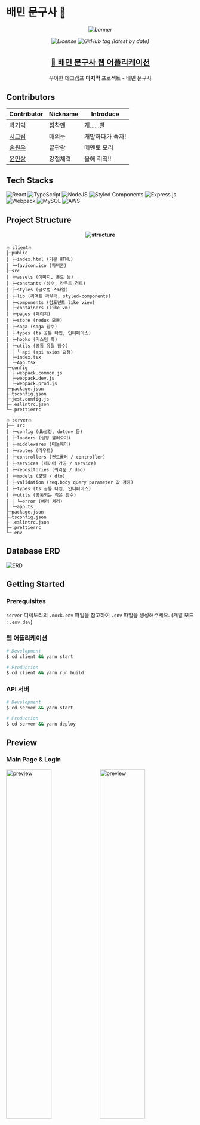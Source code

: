 # 배민 문구사 🧸

<h6 align="center">

  <img alt="banner" src="README_image/team-title.png">

![License](https://img.shields.io/badge/License-MIT-red)
![GitHub tag (latest by date)](https://img.shields.io/github/v/tag/woowa-techcamp-2021/store-2?color=green&label=Version)

</h6>

<h2 align="center">
  <a href="http://52.78.235.192">🎁 배민 문구사 웹 어플리케이션</a>
</h2>
  
<p align="center">우아한 테크캠프 <b>마지막</b> 프로젝트 - 배민 문구사</p>

## Contributors

| Contributor                              | Nickname | Introduce        |
| ---------------------------------------- | -------- | ---------------- |
| [박기덕](https://github.com/edegiil)     | 침착맨   | 개......발       |
| [서그림](https://github.com/Seogeurim)   | 매의눈   | 개발하다가 죽자! |
| [손원우](https://github.com/negu63)      | 끝판왕   | 메멘토 모리      |
| [윤민상](https://github.com/yoonminsang) | 강철체력 | 올해 취직!!      |

## Tech Stacks

![React](https://img.shields.io/badge/react-%2320232a.svg?style=for-the-badge&logo=react&logoColor=%2361DAFB)
![TypeScript](https://img.shields.io/badge/typescript-%23007ACC.svg?style=for-the-badge&logo=typescript&logoColor=white)
![NodeJS](https://img.shields.io/badge/node.js-%2343853D.svg?style=for-the-badge&logo=node.js&logoColor=white)
![Styled Components](https://img.shields.io/badge/styled--components-DB7093?style=for-the-badge&logo=styled-components&logoColor=white)
![Express.js](https://img.shields.io/badge/express.js-%23404d59.svg?style=for-the-badge&logo=express&logoColor=%2361DAFB)
![Webpack](https://img.shields.io/badge/webpack-%238DD6F9.svg?style=for-the-badge&logo=webpack&logoColor=black)
![MySQL](https://img.shields.io/badge/mysql-%2300f.svg?style=for-the-badge&logo=mysql&logoColor=white)
![AWS](https://img.shields.io/badge/AWS-%23FF9900.svg?style=for-the-badge&logo=amazon-aws&logoColor=white)

## Project Structure

<h4 align="center">

![structure](README_image/structure.png)

</h3>

```
🔥 client🔥
├─public
│ ├─index.html (기본 HTML)
│ └─favicon.ico (파비콘)
├─src
│ ├─assets (이미지, 폰트 등)
│ ├─constants (상수, 라우트 경로)
│ ├─styles (글로벌 스타일)
│ ├─lib (리액트 라우터, styled-components)
│ ├─components (컴포넌트 like view)
│ ├─containers (like vm)
│ ├─pages (페이지)
│ ├─store (redux 모듈)
│ ├─saga (saga 함수)
│ ├─types (ts 공통 타입, 인터페이스)
│ ├─hooks (커스텀 훅)
│ ├─utils (공통 유틸 함수)
│ │ └─api (api axios 요청)
│ ├─index.tsx
│ └─App.tsx
├─config
│ ├─webpack.common.js
│ ├─webpack.dev.js
│ └─webpack.prod.js
├─package.json
├─tsconfig.json
├─jest.config.js
├─.eslintrc.json
└─.prettierrc

🔥 server🔥
├── src
│ ├─config (db설정, dotenv 등)
│ ├─loaders (설정 불러오기)
│ ├─middlewares (미들웨어)
│ ├─routes (라우트)
│ ├─controllers (컨트롤러 / controller)
│ ├─services (데이터 가공 / service)
│ ├─repositories (쿼리문 / dao)
│ ├─models (모델 / dto)
│ ├─validation (req.body query parameter 값 검증)
│ ├─types (ts 공통 타입, 인터페이스)
│ ├─utils (공통되는 작은 함수)
│ │ └─error (에러 처리)
│ └─app.ts
├─package.json
├─tsconfig.json
├─.eslintrc.json
├─.prettierrc
└─.env
```

## Database ERD

![ERD](README_image/ERD.png)

## Getting Started

### Prerequisites

`server` 디렉토리의 `.mock.env` 파일을 참고하여 `.env` 파일을 생성해주세요. (개발 모드 : `.env.dev`)

### 웹 어플리케이션

```bash
# Development
$ cd client && yarn start

# Production
$ cd client && yarn run build
```

### API 서버

```bash
# Development
$ cd server && yarn start

# Production
$ cd server && yarn deploy
```

## Preview

### Main Page & Login

<img src="README_image/main-pc.png" width="49%" alt="preview" /> <img src="README_image/login-pc.png" width="49%" alt="preview" />

### Item Search

<img src="README_image/smartmenu-pc.png" width="49%" alt="preview" /> <img src="README_image/search-pc.png" width="49%" alt="preview" />

### Item Detail

<img src="README_image/detail-pc.png" width="32%" alt="preview" /> <img src="README_image/imageview-pc.png" width="32%" alt="preview" /> <img src="README_image/review-pc.png" width="32%" alt="preview" />

### My Page

<img src="README_image/address-pc.png" width="49%" alt="preview" /> <img src="README_image/orderlist-pc.png" width="49%" alt="preview" />

### Cart & Order

<img src="README_image/cart-pc.png" width="49%" alt="preview" /> <img src="README_image/order-pc.png" width="49%" alt="preview" />

### Mobile Also

<img src="README_image/main-mobile.PNG" width="19%" alt="mobile" /> <img src="README_image/search-mobile.PNG" width="19%" alt="mobile" /> <img src="README_image/detail-mobile.PNG" width="19%" alt="mobile" /> <img src="README_image/address-mobile.PNG" width="19%" alt="mobile" /> <img src="README_image/login-mobile.PNG" width="19%" alt="mobile" />

## See Also

- [WiKi](https://github.com/woowa-techcamp-2021/store-2/wiki)
- [Project Kanban Board](https://github.com/woowa-techcamp-2021/store-2/projects/1)
- [Figma](https://www.figma.com/file/MaID4DQs5auLz22DporlgL/%EB%B0%B0%EB%AF%BC-%EB%AC%B8%EB%B0%A9%EA%B5%AC?node-id=0%3A1)

## LICENSE

[MIT License](https://github.com/woowa-techcamp-2021/store-2/blob/main/LICENSE) © edegiil negu63 Seogeurim yoonminsang
